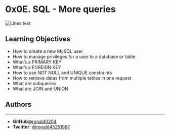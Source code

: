 # 0x0E. SQL - More queries
![Lines text](https://pbs.twimg.com/media/EnD6m-8W8AIcdQO?format=jpg&name=medium)

## Learning Objectives
- How to create a new MySQL user
- How to manage privileges for a user to a database or table
- What’s a PRIMARY KEY
- What’s a FOREIGN KEY
- How to use NOT NULL and UNIQUE constraints
- How to retrieve datas from multiple tables in one request
- What are subqueries
- What are JOIN and UNION
## Authors
---
- **GitHub**[@ronald0204](https://github.com/ronald0204)
- **Twiitter:** [@ronald45251997](https://twitter.com/ronald45251997)